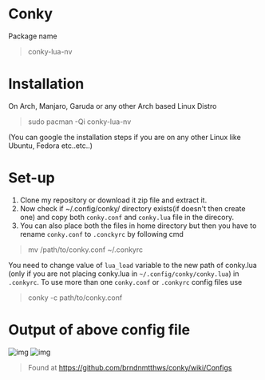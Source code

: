 # Conky
Package name
>conky-lua-nv

# Installation
On Arch, Manjaro, Garuda or any other Arch based Linux Distro
>sudo pacman -Qi conky-lua-nv

(You can google the installation steps if you are on any other Linux like Ubuntu, Fedora etc..etc..)

# Set-up
1. Clone my repository or download it zip file and extract it.
2. Now check if ~/.config/conky/ directory exists(if doesn't then create one) and copy both 
```conky.conf``` and ```conky.lua``` file in the direcory.
3. You can also place both the files in home directory but then you have to rename ```conky.conf``` to ```.conckyrc``` by following cmd
>mv /path/to/conky.conf ~/.conkyrc

You need to change value of ```lua_load``` variable to the new path of conky.lua (only if you are not placing conky.lua in ```~/.config/conky/conky.lua```) in ```.conkyrc```.
To use more than one ```conky.conf``` or ```.conkyrc``` config files use
>conky -c path/to/conky.conf

# Output of above config file
![img](https://i.imgur.com/wEufDWn.png)
![img](https://i.imgur.com/quxKeaO.png)

>Found at
https://github.com/brndnmtthws/conky/wiki/Configs